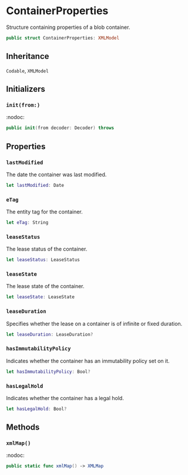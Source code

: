 # ContainerProperties

Structure containing properties of a blob container.

``` swift
public struct ContainerProperties:​ XMLModel
```

## Inheritance

`Codable`, `XMLModel`

## Initializers

### `init(from:​)`

:​nodoc:​

``` swift
public init(from decoder:​ Decoder) throws
```

## Properties

### `lastModified`

The date the container was last modified.

``` swift
let lastModified:​ Date
```

### `eTag`

The entity tag for the container.

``` swift
let eTag:​ String
```

### `leaseStatus`

The lease status of the container.

``` swift
let leaseStatus:​ LeaseStatus
```

### `leaseState`

The lease state of the container.

``` swift
let leaseState:​ LeaseState
```

### `leaseDuration`

Specifies whether the lease on a container is of infinite or fixed duration.

``` swift
let leaseDuration:​ LeaseDuration?
```

### `hasImmutabilityPolicy`

Indicates whether the container has an immutability policy set on it.

``` swift
let hasImmutabilityPolicy:​ Bool?
```

### `hasLegalHold`

Indicates whether the container has a legal hold.

``` swift
let hasLegalHold:​ Bool?
```

## Methods

### `xmlMap()`

:​nodoc:​

``` swift
public static func xmlMap() -> XMLMap
```
